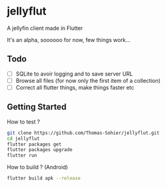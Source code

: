 # jellyflut

A jellyfin client made in Flutter

It's an alpha, soooooo for now, few things work...

## Todo

- [ ] SQLite to avoir logging and to save server URL
- [ ] Browse all files (for now only the first item of a collection)
- [ ] Correct all flutter things, make things faster
etc

## Getting Started

How to test ?

```bash
git clone https://github.com/Thomas-Sohier/jellyflut.git
cd jellyflut
flutter packages get
flutter packages upgrade
flutter run
```

How to build ? (Android)

```bash
flutter build apk --release
```
